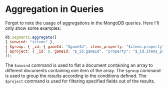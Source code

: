# Aggregation in Queries

Forgot to note the usage of aggregations in the MongoDB queries. Here I'll only show some examples:

  ```javascript
db.segments.aggregate([
  { $unwind: "$items" },
  { $group: { _id: { gameId: "$gameId", items_property: "$items.property" } } },
  { $project: { _id: 0, gameId: "$_id.gameId", "property": "$_id.items_property" } }
]);
  ```

The `$unwind` command is used to flat a document containing an array to different documents containing one item of the array. The `$group` command is used to group the results according to the conditions defined. The `$project` command is used for filtering specified fields out of the results.
